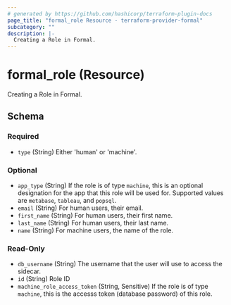 ```yaml
---
# generated by https://github.com/hashicorp/terraform-plugin-docs
page_title: "formal_role Resource - terraform-provider-formal"
subcategory: ""
description: |-
  Creating a Role in Formal.
---
```


# formal_role (Resource)

Creating a Role in Formal.



<!-- schema generated by tfplugindocs -->
## Schema

### Required

- `type` (String) Either 'human' or 'machine'.

### Optional

- `app_type` (String) If the role is of type `machine`, this is an optional designation for the app that this role will be used for. Supported values are `metabase`, `tableau`, and `popsql`.
- `email` (String) For human users, their email.
- `first_name` (String) For human users, their first name.
- `last_name` (String) For human users, their last name.
- `name` (String) For machine users, the name of the role.

### Read-Only

- `db_username` (String) The username that the user will use to access the sidecar.
- `id` (String) Role ID
- `machine_role_access_token` (String, Sensitive) If the role is of type `machine`, this is the accesss token (database password) of this role.


